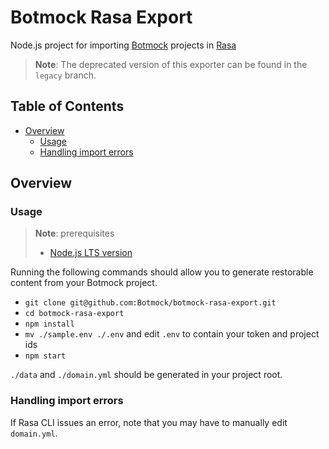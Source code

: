 # Botmock Rasa Export

Node.js project for importing [Botmock](https://botmock.com) projects in [Rasa](https://rasa.com/)

> **Note**: The deprecated version of this exporter can be found in the `legacy` branch.

## Table of Contents

* [Overview](#overview)
  * [Usage](#usage)
  * [Handling import errors](#handling-import-errors)

## Overview

### Usage

> **Note**: prerequisites
> - [Node.js LTS version](https://nodejs.org/en/)

Running the following commands should allow you to generate restorable content from your Botmock project.

- `git clone git@github.com:Botmock/botmock-rasa-export.git`
- `cd botmock-rasa-export`
- `npm install`
- `mv ./sample.env ./.env` and edit `.env` to contain your token and project ids
- `npm start`

`./data` and `./domain.yml` should be generated in your project root.

### Handling import errors

If Rasa CLI issues an error, note that you may have to manually edit `domain.yml`.
